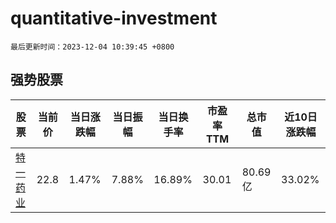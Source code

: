 # quantitative-investment

`最后更新时间：2023-12-04 10:39:45 +0800`

## 强势股票

|股票|当前价|当日涨跌幅|当日振幅|当日换手率|市盈率TTM|总市值|近10日涨跌幅|
|----|----|----|----|----|----|----|----|
|[特一药业](https://xueqiu.com/S/SZ002728)|22.8|1.47%|7.88%|16.89%|30.01|80.69亿|33.02%|

